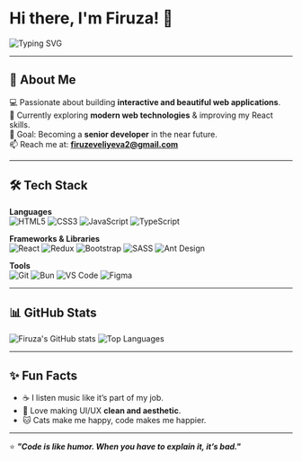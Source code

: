 # Hi there, I'm Firuza! 👋

![Typing SVG](https://readme-typing-svg.herokuapp.com?size=22&duration=4000&color=FF69B4&lines=Frontend+Developer;React+%26+JavaScript+Enthusiast;Always+Learning+New+Things)

---

## 🚀 About Me  
💻 Passionate about building **interactive and beautiful web applications**.  
🌱 Currently exploring **modern web technologies** & improving my React skills.  
🎯 Goal: Becoming a **senior developer** in the near future.  
📫 Reach me at: **[firuzeveliyeva2@gmail.com](mailto:firuzeveliyeva2@gmail.com)**  

---

## 🛠️ Tech Stack  

**Languages**  
![HTML5](https://img.shields.io/badge/-HTML5-E34F26?style=flat&logo=html5&logoColor=white)  ![CSS3](https://img.shields.io/badge/-CSS3-1572B6?style=flat&logo=css3&logoColor=white)  ![JavaScript](https://img.shields.io/badge/-JavaScript-F7DF1E?style=flat&logo=javascript&logoColor=black)  ![TypeScript](https://img.shields.io/badge/-TypeScript-007ACC?style=flat&logo=typescript&logoColor=white)  

**Frameworks & Libraries**  
![React](https://img.shields.io/badge/-React-61DAFB?style=flat&logo=react&logoColor=black)  ![Redux](https://img.shields.io/badge/-Redux-764ABC?style=flat&logo=redux&logoColor=white)  ![Bootstrap](https://img.shields.io/badge/-Bootstrap-7952B3?style=flat&logo=bootstrap&logoColor=white)  ![SASS](https://img.shields.io/badge/-SASS-CC6699?style=flat&logo=sass&logoColor=white)  ![Ant Design](https://img.shields.io/badge/-AntDesign-0170FE?style=flat&logo=antdesign&logoColor=white)  

**Tools**  
![Git](https://img.shields.io/badge/-Git-F05032?style=flat&logo=git&logoColor=white)  ![Bun](https://img.shields.io/badge/-Bun-000000?style=flat&logo=bun&logoColor=white)  ![VS Code](https://img.shields.io/badge/-VSCode-0078D4?style=flat&logo=visual-studio-code&logoColor=white)  ![Figma](https://img.shields.io/badge/-Figma-F24E1E?style=flat&logo=figma&logoColor=white)  

---

## 📊 GitHub Stats  

![Firuza's GitHub stats](https://github-readme-stats.vercel.app/api?username=firuza&show_icons=true&theme=radical)  ![Top Languages](https://github-readme-stats.vercel.app/api/top-langs/?username=firuza&layout=compact&theme=radical)  

---

## ✨ Fun Facts  
- ☕ I listen music like it’s part of my job.  
- 🎨 Love making UI/UX **clean and aesthetic**.  
- 🐱 Cats make me happy, code makes me happier.  

---

⭐ **_"Code is like humor. When you have to explain it, it’s bad."_**  
